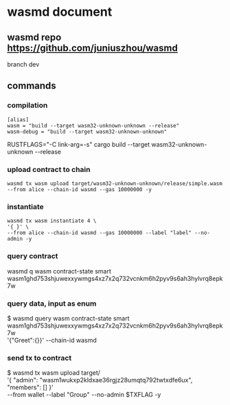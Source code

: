 # wasmd document

## wasmd repo https://github.com/juniuszhou/wasmd
branch dev

## commands

### compilation

```
[alias]
wasm = "build --target wasm32-unknown-unknown --release"
wasm-debug = "build --target wasm32-unknown-unknown"
```

RUSTFLAGS="-C link-arg=-s" cargo build --target wasm32-unknown-unknown --release


### upload contract to chain 
```
wasmd tx wasm upload target/wasm32-unknown-unknown/release/simple.wasm --from alice --chain-id wasmd --gas 10000000 -y
```

### instantiate
```
wasmd tx wasm instantiate 4 \
'{ }' \
--from alice --chain-id wasmd --gas 10000000 --label "label" --no-admin -y
```

### query contract
wasmd q wasm contract-state smart wasm1ghd753shjuwexxywmgs4xz7x2q732vcnkm6h2pyv9s6ah3hylvrq8epk7w


### query data, input as enum
$ wasmd query wasm contract-state smart \
  wasm1ghd753shjuwexxywmgs4xz7x2q732vcnkm6h2pyv9s6ah3hylvrq8epk7w \
   '{"Greet":{}}'  --chain-id wasmd 

### send tx to contract

$ wasmd tx wasm upload target/ \
  '{ "admin": "wasm1wukxp2kldxae36rgjz28umqtq792twtxdfe6ux", "members": [] }' \
  --from wallet --label "Group" --no-admin $TXFLAG -y


